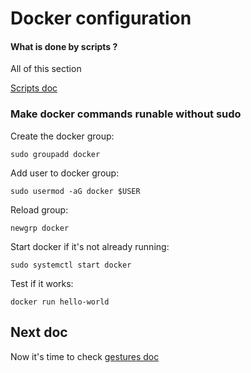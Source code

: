 # Docker configuration

#### What is done by scripts ?
All of this section

[Scripts doc](scripts.md)

### Make docker commands runable without sudo

Create the docker group:
```
sudo groupadd docker
```

Add user to docker group:
```
sudo usermod -aG docker $USER
```

Reload group:
```
newgrp docker
```

Start docker if it's not already running:
```
sudo systemctl start docker
```

Test if it works:
```
docker run hello-world
```

## Next doc

Now it's time to check [gestures doc](gestures.md)
